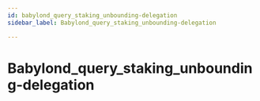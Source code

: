 ```yaml
---
id: babylond_query_staking_unbounding-delegation
sidebar_label: Babylond_query_staking_unbounding-delegation

---
```


# Babylond_query_staking_unbounding-delegation